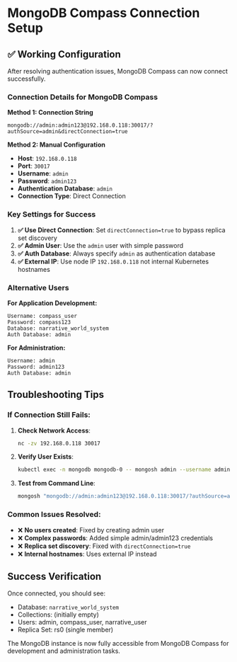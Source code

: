 # MongoDB Compass Connection Setup

## ✅ Working Configuration

After resolving authentication issues, MongoDB Compass can now connect successfully.

### Connection Details for MongoDB Compass

**Method 1: Connection String**
```
mongodb://admin:admin123@192.168.0.118:30017/?authSource=admin&directConnection=true
```

**Method 2: Manual Configuration**
- **Host**: `192.168.0.118`
- **Port**: `30017`
- **Username**: `admin`
- **Password**: `admin123`
- **Authentication Database**: `admin`
- **Connection Type**: Direct Connection

### Key Settings for Success

1. **✅ Use Direct Connection**: Set `directConnection=true` to bypass replica set discovery
2. **✅ Admin User**: Use the `admin` user with simple password
3. **✅ Auth Database**: Always specify `admin` as authentication database
4. **✅ External IP**: Use node IP `192.168.0.118` not internal Kubernetes hostnames

### Alternative Users

**For Application Development:**
```
Username: compass_user
Password: compass123
Database: narrative_world_system
Auth Database: admin
```

**For Administration:**
```
Username: admin
Password: admin123
Auth Database: admin
```

## Troubleshooting Tips

### If Connection Still Fails:

1. **Check Network Access**:
   ```bash
   nc -zv 192.168.0.118 30017
   ```

2. **Verify User Exists**:
   ```bash
   kubectl exec -n mongodb mongodb-0 -- mongosh admin --username admin --password admin123 --eval "db.runCommand({usersInfo: 'admin'})"
   ```

3. **Test from Command Line**:
   ```bash
   mongosh "mongodb://admin:admin123@192.168.0.118:30017/?authSource=admin&directConnection=true"
   ```

### Common Issues Resolved:

- ❌ **No users created**: Fixed by creating admin user
- ❌ **Complex passwords**: Added simple admin/admin123 credentials  
- ❌ **Replica set discovery**: Fixed with `directConnection=true`
- ❌ **Internal hostnames**: Uses external IP instead

## Success Verification

Once connected, you should see:
- Database: `narrative_world_system`
- Collections: (initially empty)
- Users: admin, compass_user, narrative_user
- Replica Set: rs0 (single member)

The MongoDB instance is now fully accessible from MongoDB Compass for development and administration tasks.